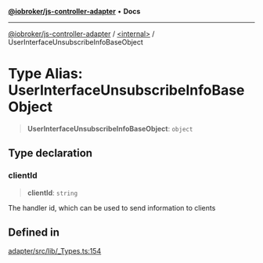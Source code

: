[**@iobroker/js-controller-adapter**](../../README.md) • **Docs**

***

[@iobroker/js-controller-adapter](../../globals.md) / [\<internal\>](../README.md) / UserInterfaceUnsubscribeInfoBaseObject

# Type Alias: UserInterfaceUnsubscribeInfoBaseObject

> **UserInterfaceUnsubscribeInfoBaseObject**: `object`

## Type declaration

### clientId

> **clientId**: `string`

The handler id, which can be used to send information to clients

## Defined in

[adapter/src/lib/\_Types.ts:154](https://github.com/ioBroker/ioBroker.js-controller/blob/b50a278725d350a15d2e89556fee6afed5154f0b/packages/adapter/src/lib/_Types.ts#L154)
